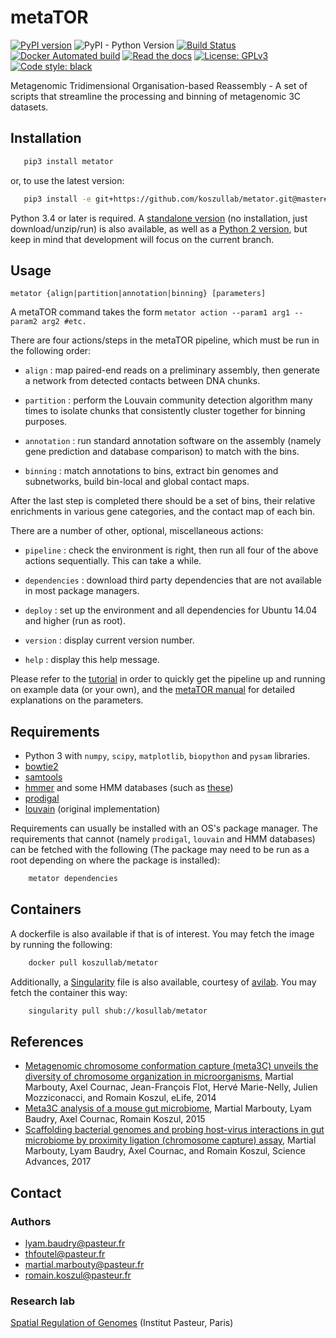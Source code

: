 # metaTOR

[![PyPI version](https://badge.fury.io/py/metator.svg)](https://badge.fury.io/py/metator)
![PyPI - Python Version](https://img.shields.io/pypi/pyversions/metator.svg)
[![Build Status](https://travis-ci.com/koszullab/metaTOR.svg)](https://travis-ci.com/koszullab/metaTOR)
[![Docker Automated build](https://img.shields.io/docker/build/koszullab/metator.svg)](https://hub.docker.com/r/koszullab/metator/)
[![Read the docs](https://readthedocs.org/projects/metator/badge)](https://metator.readthedocs.io)
[![License: GPLv3](https://img.shields.io/badge/License-GPL%203-0298c3.svg)](https://opensource.org/licenses/GPL-3.0)
[![Code style: black](https://img.shields.io/badge/code%20style-black-000000.svg)](https://github.com/ambv/black)

Metagenomic Tridimensional Organisation-based Reassembly - A set of scripts that streamline the processing and binning of metagenomic 3C datasets.

## Installation

```sh
   pip3 install metator
```

or, to use the latest version:

```sh
   pip3 install -e git+https://github.com/koszullab/metator.git@master#egg=metator
```

Python 3.4 or later is required. A [standalone version](https://github.com/koszullab/metaTOR/tree/python3-standalone) (no installation, just download/unzip/run) is also available, as well as a [Python 2 version](https://github.com/koszullab/metaTOR/tree/python2), but keep in mind that development will focus on the current branch.

## Usage

    metator {align|partition|annotation|binning} [parameters]

A metaTOR command takes the form ```metator action --param1 arg1 --param2
arg2 #etc.```

There are four actions/steps in the metaTOR pipeline, which must be run in the following order:

* ```align``` : map paired-end reads on a preliminary assembly, then generate a network from
 detected contacts between DNA chunks.

* ```partition``` : perform the Louvain community detection algorithm many times to isolate
     chunks that consistently cluster together for binning purposes.

* ```annotation``` : run standard annotation software on the assembly (namely gene prediction
      and database comparison) to match with the bins.

* ```binning``` : match annotations to bins, extract bin genomes and subnetworks, build bin-local
   and global contact maps.

After the last step is completed there should be a set of bins, their relative enrichments in various gene categories, and the contact map of each bin.

There are a number of other, optional, miscellaneous actions:

* ```pipeline``` : check the environment is right, then run all four of the above actions sequentially.
    This can take a while.

* ```dependencies``` : download third party dependencies that are not available in most package managers.

* ```deploy``` : set up the environment and all dependencies for Ubuntu 14.04 and higher (run as root).

* ```version``` : display current version number.

* ```help``` : display this help message.

Please refer to the [tutorial](https://github.com/koszullab/metaTOR/blob/master/doc/TUTORIAL.md) in order to quickly get the pipeline up and running on example data (or your own), and the [metaTOR manual](https://github.com/koszullab/metaTOR/blob/master/metator_manual.pdf) for detailed explanations on the parameters.

## Requirements

* Python 3 with ```numpy```, ```scipy```, ```matplotlib```, ```biopython``` and ```pysam``` libraries.
* [bowtie2](http://bowtie-bio.sourceforge.net/bowtie2/index.shtml)
* [samtools](http://www.htslib.org/)
* [hmmer](http://hmmer.org/) and some HMM databases (such as [these](http://dl.pasteur.fr/fop/LItxiFe9/hmm_databases.tgz))
* [prodigal](https://github.com/hyattpd/Prodigal)
* [louvain](https://sourceforge.net/projects/louvain/) (original
    implementation)

Requirements can usually be installed with an OS's package manager. The requirements that cannot (namely ```prodigal```, ```louvain``` and HMM databases) can be fetched with the following (The package may need to be run as a root depending on where the package is installed):

```sh
    metator dependencies
```

## Containers

A dockerfile is also available if that is of interest. You may fetch the image by running the following:

```sh
    docker pull koszullab/metator
```

Additionally, a [Singularity](https://www.sylabs.io/) file is also available, courtesy of [avilab](https://github.com/avilab/metator). You may fetch the container this way:

```sh
    singularity pull shub://kosullab/metator
```

## References

* [Metagenomic chromosome conformation capture (meta3C) unveils the diversity of chromosome organization in microorganisms](https://www.ncbi.nlm.nih.gov/pmc/articles/PMC4381813/), Martial Marbouty, Axel Cournac, Jean-François Flot, Hervé Marie-Nelly, Julien Mozziconacci, and Romain Koszul, eLife, 2014
* [Meta3C analysis of a mouse gut microbiome](https://www.biorxiv.org/content/early/2015/12/17/034793), Martial Marbouty, Lyam Baudry, Axel Cournac, Romain Koszul, 2015
* [Scaffolding bacterial genomes and probing host-virus interactions in gut microbiome by proximity ligation (chromosome capture) assay](https://www.ncbi.nlm.nih.gov/pmc/articles/PMC5315449/), Martial Marbouty, Lyam Baudry, Axel Cournac, and Romain Koszul, Science Advances, 2017

## Contact

### Authors

* lyam.baudry@pasteur.fr
* thfoutel@pasteur.fr
* martial.marbouty@pasteur.fr
* romain.koszul@pasteur.fr

### Research lab

[Spatial Regulation of Genomes](https://research.pasteur.fr/en/team/spatial-regulation-of-genomes/) (Institut Pasteur, Paris)
